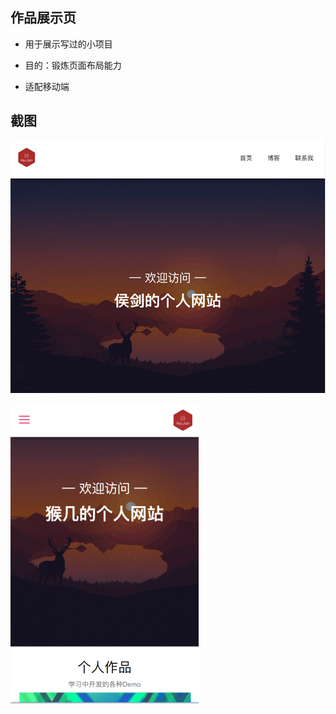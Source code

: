 ## 作品展示页

- 用于展示写过的小项目

- 目的：锻炼页面布局能力
- 适配移动端

## 截图

![home](assets/home.jpg)

![适配移动端](assets/适配移动端.png)